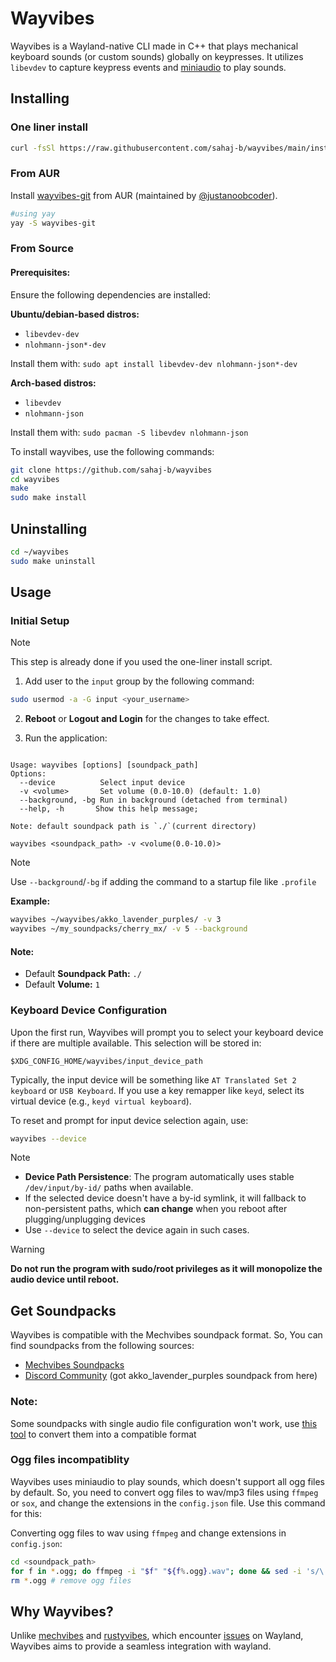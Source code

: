 # Wayvibes

Wayvibes is a Wayland-native CLI made in C++ that plays mechanical keyboard sounds (or custom sounds) globally on keypresses. It utilizes `libevdev` to capture keypress events and [miniaudio](https://miniaud.io) to play sounds.

## Installing
### One liner install
```bash
curl -fsSl https://raw.githubusercontent.com/sahaj-b/wayvibes/main/install.sh | bash
```

### From AUR
Install [wayvibes-git](https://aur.archlinux.org/packages/wayvibes-git) from AUR (maintained by  [@justanoobcoder](https://www.github.com/justanoobcoder)).

```bash
#using yay
yay -S wayvibes-git
```

### From Source
#### Prerequisites:
Ensure the following dependencies are installed:

**Ubuntu/debian-based distros:**
- `libevdev-dev`
- `nlohmann-json*-dev`

Install them with:
`sudo apt install libevdev-dev nlohmann-json*-dev`

**Arch-based distros:**
- `libevdev`
- `nlohmann-json`

Install them with:
`sudo pacman -S libevdev nlohmann-json`

To install wayvibes, use the following commands: 

```bash
git clone https://github.com/sahaj-b/wayvibes
cd wayvibes
make
sudo make install
```

## Uninstalling
```bash
cd ~/wayvibes
sudo make uninstall
```

## Usage

### Initial Setup

> [!NOTE]
> This step is already done if you used the one-liner install script.

1. Add user to the `input` group by the following command:

```bash
sudo usermod -a -G input <your_username>
```

2. **Reboot** or **Logout and Login** for the changes to take effect.

3. Run the application:
```

Usage: wayvibes [options] [soundpack_path]
Options:
  --device          Select input device
  -v <volume>       Set volume (0.0-10.0) (default: 1.0)
  --background, -bg Run in background (detached from terminal)
  --help, -h       Show this help message;

Note: default soundpack path is `./`(current directory)

wayvibes <soundpack_path> -v <volume(0.0-10.0)>
```

> [!NOTE]
> Use `--background`/`-bg` if adding the command to a startup file like `.profile`

**Example:** 

```bash
wayvibes ~/wayvibes/akko_lavender_purples/ -v 3
wayvibes ~/my_soundpacks/cherry_mx/ -v 5 --background
```

#### Note:
- Default **Soundpack Path:** `./`
- Default **Volume:** `1`

### Keyboard Device Configuration
Upon the first run, Wayvibes will prompt you to select your keyboard device if there are multiple available. This selection will be stored in:

`$XDG_CONFIG_HOME/wayvibes/input_device_path`

Typically, the input device will be something like `AT Translated Set 2 keyboard` or `USB Keyboard`. If you use a key remapper like `keyd`, select its virtual device (e.g., `keyd virtual keyboard`).

To reset and prompt for input device selection again, use:

```bash 
wayvibes --device
```

> [!NOTE]
> - **Device Path Persistence**: The program automatically uses stable `/dev/input/by-id/` paths when available.
> - If the selected device doesn't have a by-id symlink, it will fallback to non-persistent paths, which **can change** when you reboot after plugging/unplugging devices
> - Use `--device` to select the device again in such cases.

> [!WARNING]
**Do not run the program with sudo/root privileges as it will monopolize the audio device until reboot.**

## Get Soundpacks

Wayvibes is compatible with the Mechvibes soundpack format. So, You can find soundpacks from the following sources:

- [Mechvibes Soundpacks](https://docs.google.com/spreadsheets/d/1PimUN_Qn3CWqfn-93YdVW8OWy8nzpz3w3me41S8S494)
- [Discord Community](https://discord.com/invite/MMVrhWxa4w) (got akko_lavender_purples soundpack from here)

### Note:
Some soundpacks with single audio file configuration won't work, use [this tool](https://github.com/KunalBagaria/packfixer-rustyvibes) to convert them into a compatible format

### Ogg files incompatiblity
Wayvibes uses miniaudio to play sounds, which doesn't support all ogg files by default. So, you need to convert ogg files to wav/mp3 files using `ffmpeg` or `sox`, and change the extensions in the `config.json` file. Use this command for this:

Converting ogg files to wav using `ffmpeg` and change extensions in `config.json`:

```bash
cd <soundpack_path>
for f in *.ogg; do ffmpeg -i "$f" "${f%.ogg}.wav"; done && sed -i 's/\.ogg/\.wav/g' config.json
rm *.ogg # remove ogg files
```

## Why Wayvibes?

Unlike [mechvibes](https://mechvibes.com) and [rustyvibes](https://github.com/KunalBagaria/rustyvibes), which encounter [issues](https://github.com/KunalBagaria/rustyvibes/issues/23) on Wayland, Wayvibes aims to provide a seamless integration with wayland.
